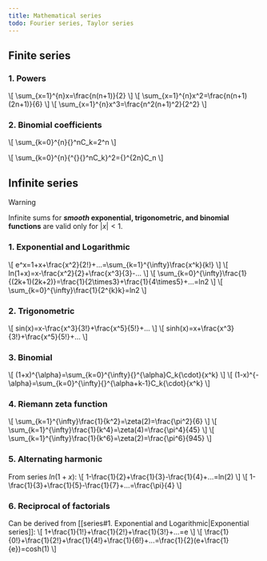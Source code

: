 ```yaml
---
title: Mathematical series
todo: Fourier series, Taylor series
---
```

## Finite series
### 1. Powers

\\[
\sum_{x=1}^{n}x=\frac{n(n+1)}{2}
\\]
\\[
\sum_{x=1}^{n}x^2=\frac{n(n+1)(2n+1)}{6}
\\]
\\[
\sum_{x=1}^{n}x^3=\frac{n^2(n+1)^2}{2^2}
\\]
### 2. Binomial coefficients

\\[
\sum_{k=0}^{n}{}^nC_k=2^n
\\]

\\[
\sum_{k=0}^{n}{^{}{}^nC_k}^2={}^{2n}C_n
\\]

## Infinite series

>[!warning]
>Infinite sums for ***smooth* exponential, trigonometric, and binomial functions** are valid only for $|x|<1$.


### 1. Exponential and Logarithmic
\\[
e^x=1+x+\frac{x^2}{2!}+...=\sum_{k=1}^{\infty}\frac{x^k}{k!}
\\]
\\[
ln(1+x)=x-\frac{x^2}{2}+\frac{x^3}{3}-...
\\]
\\[
\sum_{k=0}^{\infty}\frac{1}{(2k+1)(2k+2)}=\frac{1}{2\times3}+\frac{1}{4\times5}+...=ln2
\\]
\\[
\sum_{k=0}^{\infty}\frac{1}{2^{k}k}=ln2
\\]
### 2. Trigonometric
\\[
sin(x)=x-\frac{x^3}{3!}+\frac{x^5}{5!}+...
\\]
\\[
sinh(x)=x+\frac{x^3}{3!}+\frac{x^5}{5!}+...
\\]
### 3. Binomial
\\[
(1+x)^{\alpha}=\sum_{k=0}^{\infty}{}^{\alpha}C_k{\cdot}{x^k}
\\]
\\[
(1-x)^{-\alpha}=\sum_{k=0}^{\infty}{}^{\alpha+k-1}C_k{\cdot}{x^k}
\\]
### 4. Riemann zeta function

\\[
\sum_{k=1}^{\infty}\frac{1}{k^2}=\zeta(2)=\frac{\pi^2}{6}
\\]
\\[
\sum_{k=1}^{\infty}\frac{1}{k^4}=\zeta(4)=\frac{\pi^4}{45}
\\]
\\[
\sum_{k=1}^{\infty}\frac{1}{k^6}=\zeta(2)=\frac{\pi^6}{945}
\\]
### 5. Alternating harmonic
From series $ln(1+x)$:
\\[ 
1-\frac{1}{2}+\frac{1}{3}-\frac{1}{4}+...=ln(2)
\\]
\\[
1-\frac{1}{3}+\frac{1}{5}-\frac{1}{7}+...=\frac{\pi}{4}
\\]
### 6. Reciprocal of factorials
Can be derived from [[series#1. Exponential and Logarithmic|Exponential series]]:
\\[
1+\frac{1}{1!}+\frac{1}{2!}+\frac{1}{3!}+...=e
\\]
\\[
\frac{1}{0!}+\frac{1}{2!}+\frac{1}{4!}+\frac{1}{6!}+...=\frac{1}{2}(e+\frac{1}{e})=cosh(1)
\\]

